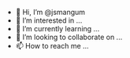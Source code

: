 - 👋 Hi, I’m @jsmangum
- 👀 I’m interested in ...
- 🌱 I’m currently learning ...
- 💞️ I’m looking to collaborate on ...
- 📫 How to reach me ...

<!---
jsmangum/jsmangum is a ✨ special ✨ repository because its `README.md` (this file) appears on your GitHub profile.
You can click the Preview link to take a look at your changes.
--->
